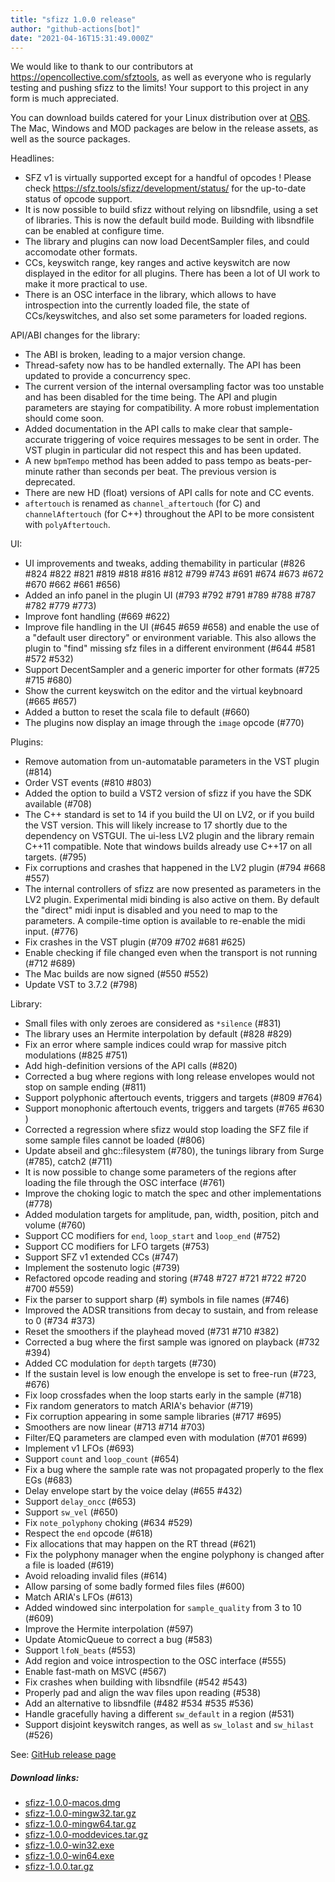 ```yaml
---
title: "sfizz 1.0.0 release"
author: "github-actions[bot]"
date: "2021-04-16T15:31:49.000Z"
---
```

We would like to thank to our contributors at https://opencollective.com/sfztools, as well as everyone who is regularly testing and pushing sfizz to the limits!  Your support to this project in any form is much appreciated. 

You can download builds catered for your Linux distribution over at [OBS](https://software.opensuse.org//download.html?project=home%3Asfztools%3Asfizz&package=sfizz). The Mac, Windows and MOD packages are below in the release assets, as well as the source packages.

Headlines:
- SFZ v1 is virtually supported except for a handful of opcodes ! Please check
  https://sfz.tools/sfizz/development/status/ for the up-to-date status of opcode support.
- It is now possible to build sfizz without relying on libsndfile, using a set of libraries. This is now the
  default build mode. Building with libsndfile can be enabled at configure time.
- The library and plugins can now load DecentSampler files, and could accomodate other formats.
- CCs, keyswitch range, key ranges and active keyswitch are now displayed in the editor for all plugins. 
  There has been a lot of UI work to make it more practical to use.
- There is an OSC interface in the library, which allows to have introspection into the currently
  loaded file, the state of CCs/keyswitches, and also set some parameters for loaded regions.

API/ABI changes for the library:
- The ABI is broken, leading to a major version change.
- Thread-safety now has to be handled externally. The API has been updated to provide a concurrency spec.
- The current version of the internal oversampling factor was too unstable and has been disabled for the time
being. The API and plugin parameters are staying for compatibility. A more robust implementation should come soon.
- Added documentation in the API calls to make clear that sample-accurate triggering of voice requires
  messages to be sent in order. The VST plugin in particular did not respect this and has been updated.
- A new `bpmTempo` method has been added to pass tempo as beats-per-minute rather than seconds per beat.
  The previous version is deprecated.
- There are new HD (float) versions of API calls for note and CC events.
- `aftertouch` is renamed as `channel_aftertouch` (for C) and `channelAftertouch` (for C++) throughout the API
  to be more consistent with `polyAftertouch`.

UI:
- UI improvements and tweaks, adding themability in particular (#826 #824 #822 #821 #819 #818 #816 #812 #799 #743 #691 #674 #673 #672 #670 #662 #661 #656)
- Added an info panel in the plugin UI (#793 #792 #791 #789 #788 #787 #782 #779 #773)
- Improve font handling (#669 #622)
- Improve file handling in the UI (#645 #659 #658) and enable the use of a "default user directory" or environment variable.
  This also allows the plugin to "find" missing sfz files in a different environment (#644 #581 #572 #532)
- Support DecentSampler and a generic importer for other formats (#725 #715 #680)
- Show the current keyswitch on the editor and the virtual keybnoard (#665 #657)
- Added a button to reset the scala file to default (#660)
- The plugins now display an image through the `image` opcode (#770)

Plugins:
- Remove automation from un-automatable parameters in the VST plugin (#814)
- Order VST events (#810 #803)
- Added the option to build a VST2 version of sfizz if you have the SDK available (#708)
- The C++ standard is set to 14 if you build the UI on LV2, or if you build the VST version. This will likely
  increase to 17 shortly due to the dependency on VSTGUI. The ui-less LV2 plugin and the library remain C++11
  compatible. Note that windows builds already use C++17 on all targets. (#795)
- Fix corruptions and crashes that happened in the LV2 plugin (#794 #668 #557)
- The internal controllers of sfizz are now presented as parameters in the LV2 plugin. Experimental midi binding
  is also active on them. By default the "direct" midi input is disabled and you need to map to the parameters.
  A compile-time option is available to re-enable the midi input. (#776)
- Fix crashes in the VST plugin (#709 #702 #681 #625)
- Enable checking if file changed even when the transport is not running (#712 #689)
- The Mac builds are now signed (#550 #552)
- Update VST to 3.7.2 (#798)

Library:
- Small files with only zeroes are considered as `*silence` (#831)
- The library uses an Hermite interpolation by default (#828 #829)
- Fix an error where sample indices could wrap for massive pitch modulations (#825 #751)
- Add high-definition versions of the API calls (#820)
- Corrected a bug where regions with long release envelopes would not stop on sample ending (#811)
- Support polyphonic aftertouch events, triggers and targets (#809 #764)
- Support monophonic aftertouch events, triggers and targets (#765 #630 )
- Corrected a regression where sfizz would stop loading the SFZ file if some sample files cannot be loaded (#806)
- Update abseil and ghc::filesystem (#780), the tunings library from Surge (#785), catch2 (#711)
- It is now possible to change some parameters of the regions after loading the file through the OSC interface (#761)
- Improve the choking logic to match the spec and other implementations (#778)
- Added modulation targets for amplitude, pan, width, position, pitch and volume (#760)
- Support CC modifiers for `end`, `loop_start` and `loop_end` (#752)
- Support CC modifiers for LFO targets (#753)
- Support SFZ v1 extended CCs (#747)
- Implement the sostenuto logic (#739)
- Refactored opcode reading and storing (#748 #727 #721 #722 #720 #700 #559)
- Fix the parser to support sharp (#) symbols in file names (#746)
- Improved the ADSR transitions from decay to sustain, and from release to 0 (#734 #373)
- Reset the smoothers if the playhead moved (#731 #710 #382)
- Corrected a bug where the first sample was ignored on playback (#732 #394)
- Added CC modulation for `depth` targets (#730)
- If the sustain level is low enough the envelope is set to free-run (#723, #676)
- Fix loop crossfades when the loop starts early in the sample (#718)
- Fix random generators to match ARIA's behavior (#719)
- Fix corruption appearing in some sample libraries (#717 #695)
- Smoothers are now linear (#713 #714 #703)
- Filter/EQ parameters are clamped even with modulation (#701 #699)
- Implement v1 LFOs (#693)
- Support `count` and `loop_count` (#654)
- Fix a bug where the sample rate was not propagated properly to the flex EGs (#683)
- Delay envelope start by the voice delay (#655 #432)
- Support `delay_oncc` (#653)
- Support `sw_vel` (#650)
- Fix `note_polyphony` choking (#634 #529)
- Respect the `end` opcode (#618)
- Fix allocations that may happen on the RT thread (#621)
- Fix the polyphony manager when the engine polyphony is changed after a file is loaded (#619)
- Avoid reloading invalid files (#614)
- Allow parsing of some badly formed files files (#600)
- Match ARIA's LFOs (#613)
- Added windowed sinc interpolation for `sample_quality` from 3 to 10 (#609)
- Improve the Hermite interpolation (#597)
- Update AtomicQueue to correct a bug (#583)
- Support `lfoN_beats` (#553)
- Add region and voice introspection to the OSC interface (#555)
- Enable fast-math on MSVC (#567)
- Fix crashes when building with libsndfile (#542 #543)
- Properly pad and align the wav files upon reading (#538)
- Add an alternative to libsndfile (#482 #534 #535 #536)
- Handle gracefully having a different `sw_default` in a region (#531)
- Support disjoint keyswitch ranges, as well as `sw_lolast` and `sw_hilast` (#526)

See: [GitHub release page](https://github.com/sfztools/sfizz/releases/tag/1.0.0)

##### Download links:
- [sfizz-1.0.0-macos.dmg](https://github.com/sfztools/sfizz/releases/download/1.0.0/sfizz-1.0.0-macos.dmg)
- [sfizz-1.0.0-mingw32.tar.gz](https://github.com/sfztools/sfizz/releases/download/1.0.0/sfizz-1.0.0-mingw32.tar.gz)
- [sfizz-1.0.0-mingw64.tar.gz](https://github.com/sfztools/sfizz/releases/download/1.0.0/sfizz-1.0.0-mingw64.tar.gz)
- [sfizz-1.0.0-moddevices.tar.gz](https://github.com/sfztools/sfizz/releases/download/1.0.0/sfizz-1.0.0-moddevices.tar.gz)
- [sfizz-1.0.0-win32.exe](https://github.com/sfztools/sfizz/releases/download/1.0.0/sfizz-1.0.0-win32.exe)
- [sfizz-1.0.0-win64.exe](https://github.com/sfztools/sfizz/releases/download/1.0.0/sfizz-1.0.0-win64.exe)
- [sfizz-1.0.0.tar.gz](https://github.com/sfztools/sfizz/releases/download/1.0.0/sfizz-1.0.0.tar.gz)